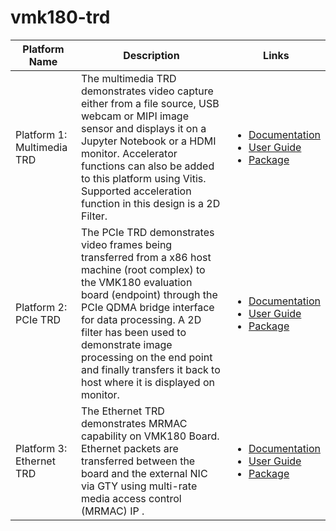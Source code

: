 # vmk180-trd
| Platform Name  | Description  |  Links |
| -------------- | ------------- |----------------|
| Platform 1: Multimedia TRD  |The multimedia TRD demonstrates video capture either from a file source, USB webcam or MIPI image sensor and displays it on a Jupyter Notebook or a HDMI monitor. Accelerator functions can also be added to this platform using Vitis. Supported acceleration function in this design is a 2D Filter.  |   <ul><li><a href="http://www.africau.edu/images/default/sample.pdf">Documentation</a></li><li><a href="http://www.africau.edu/images/default/sample.pdf">User Guide</a></li><li><a href="http://www.africau.edu/images/default/sample.pdf">Package</a></li></ul>
| Platform 2: PCIe TRD  |  The PCIe TRD demonstrates  video frames being transferred from a x86 host machine (root complex) to the VMK180 evaluation board (endpoint) through the PCIe QDMA bridge interface for data processing.  A 2D filter has been used to demonstrate image processing on the end point and finally transfers it back to host where it is displayed on monitor.  | <ul><li><a href="http://www.africau.edu/images/default/sample.pdf">Documentation</a></li><li><a href="http://www.africau.edu/images/default/sample.pdf">User Guide</a></li><li><a href="http://www.africau.edu/images/default/sample.pdf">Package</a></li></ul>
| Platform 3: Ethernet TRD   | The Ethernet TRD demonstrates MRMAC capability on VMK180 Board.  Ethernet packets are  transferred between the board and the external NIC via GTY  using multi-rate media access control (MRMAC) IP .   |  <ul><li><a href="http://www.africau.edu/images/default/sample.pdf">Documentation</a></li><li><a href="http://www.africau.edu/images/default/sample.pdf">User Guide</a></li><li><a href="http://www.africau.edu/images/default/sample.pdf">Package</a></li></ul>
